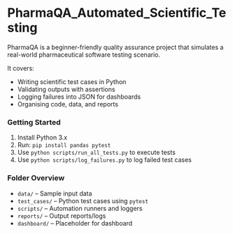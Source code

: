 # PharmaQA_Automated_Scientific_Testing
PharmaQA is a beginner-friendly quality assurance project that simulates a real-world pharmaceutical software testing scenario.

It covers:
- Writing scientific test cases in Python
- Validating outputs with assertions
- Logging failures into JSON for dashboards
- Organising code, data, and reports

### Getting Started
1. Install Python 3.x
2. Run: `pip install pandas pytest`
3. Use `python scripts/run_all_tests.py` to execute tests
4. Use `python scripts/log_failures.py` to log failed test cases

### Folder Overview
- `data/` – Sample input data
- `test_cases/` – Python test cases using `pytest`
- `scripts/` – Automation runners and loggers
- `reports/` – Output reports/logs
- `dashboard/` – Placeholder for dashboard
